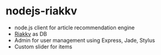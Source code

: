 # nodejs-riakkv
* node.js client for article recommendation engine
* [Riakkv](http://basho.com/products/riak-kv/) as DB
* Admin for user management using Express, Jade, Stylus
* Custom slider for items
